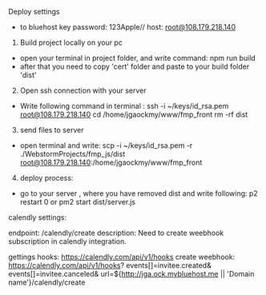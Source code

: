 Deploy settings
- to bluehost
 key password: 123Apple//
 host: root@108.179.218.140

 1) Build project locally on your pc
  - open your terminal in project folder, and write command:
    npm run build
  - after that you need to copy 'cert' folder and paste to your build folder 'dist'

 2) Open ssh connection with your server
  - Write following command in terminal :
    ssh -i ~/keys/id_rsa.pem root@108.179.218.140
    cd /home/jgaockmy/www/fmp_front
    rm -rf dist

 3) send files to server
  - open terminal and write:
    scp -i ~/keys/id_rsa.pem -r ./WebstormProjects/fmp_js/dist root@108.179.218.140:/home/jgaockmy/www/fmp_front

 4) deploy process:
 - go to your server , where you have removed dist and write following:
   p2 restart 0 or pm2 start dist/server.js


 calendly settings:

 endpoint: /calendly/create
 description: Need to create weebhook subscription in calendly integration.

 gettings hooks: https://calendly.com/api/v1/hooks
 create weebhook:
 https://calendly.com/api/v1/hooks?
     events[]=invitee.created&
     events[]=invitee.canceled&
     url=${http://jga.ock.mybluehost.me || 'Domain name'}/calendly/create
